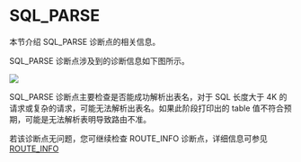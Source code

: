 # SQL_PARSE

本节介绍 SQL_PARSE 诊断点的相关信息。

SQL_PARSE 诊断点涉及到的诊断信息如下图所示。

![](./200.sql-parse-01)

SQL_PARSE 诊断点主要检查是否能成功解析出表名，对于 SQL 长度大于 4K 的请求或复杂的请求，可能无法解析出表名。如果此阶段打印出的 table 值不符合预期，可能是无法解析表明导致路由不准。

若该诊断点无问题，您可继续检查 ROUTE_INFO 诊断点，详细信息可参见 [ROUTE_INFO](./300.route_info.md)